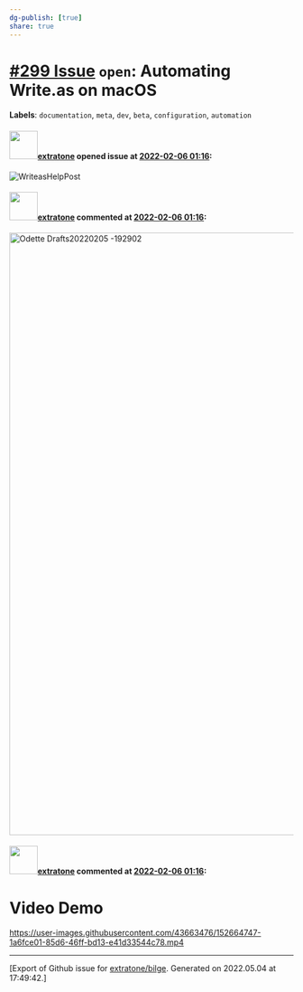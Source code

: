 ```yaml
---
dg-publish: [true]
share: true
---
```

# [\#299 Issue](https://github.com/extratone/bilge/issues/299) `open`: Automating Write.as on macOS
**Labels**: `documentation`, `meta`, `dev`, `beta`, `configuration`, `automation`


#### <img src="https://avatars.githubusercontent.com/u/43663476?u=5047287ff0b8c3ce7f7e5858d204c9b3e57d8e44&v=4" width="50">[extratone](https://github.com/extratone) opened issue at [2022-02-06 01:16](https://github.com/extratone/bilge/issues/299):

![WriteasHelpPost](https://user-images.githubusercontent.com/43663476/152664380-32cf084e-bde1-4d59-85d0-9f15c2da78a7.png)

#### <img src="https://avatars.githubusercontent.com/u/43663476?u=5047287ff0b8c3ce7f7e5858d204c9b3e57d8e44&v=4" width="50">[extratone](https://github.com/extratone) commented at [2022-02-06 01:16](https://github.com/extratone/bilge/issues/299#issuecomment-1030731498):

<img width="1066" alt="Odette Drafts20220205 -192902" src="https://user-images.githubusercontent.com/43663476/152664614-b53bc430-caf0-4ecd-9547-df324f6fe836.png">

#### <img src="https://avatars.githubusercontent.com/u/43663476?u=5047287ff0b8c3ce7f7e5858d204c9b3e57d8e44&v=4" width="50">[extratone](https://github.com/extratone) commented at [2022-02-06 01:16](https://github.com/extratone/bilge/issues/299#issuecomment-1030731603):

# Video Demo
https://user-images.githubusercontent.com/43663476/152664747-1a6fce01-85d6-46ff-bd13-e41d33544c78.mp4


-------------------------------------------------------------------------------



[Export of Github issue for [extratone/bilge](https://github.com/extratone/bilge). Generated on 2022.05.04 at 17:49:42.]

